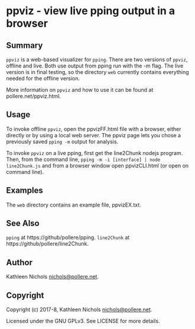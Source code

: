 # ppviz - view live pping output in a browser

## Summary

`ppviz` is a web-based visualizer for `pping`. There are two
versions of `ppviz`, offline and live.  Both use output from
pping run with the -m flag. The live version is in final
testing, so the directory `web` currently contains everything
needed for the offline version.

More information on `ppviz` and how to use it can be found at
pollere.net/ppviz.html.

## Usage

To invoke offline `ppviz`, open the ppvizFF.html file with a
browser, either directly or by using a local web server. The
ppviz page lets you chose a previously saved `pping -m` output
for analysis.

To invoke `ppviz` on a live pping, first get the line2Chunk nodejs
program. Then, from the command line, `pping -m -i [interface] | node line2Chunk.js`
and from a browser window open ppvizCLI.html (or open on command line).

## Examples

The `web` directory contains an example file, ppvizEX.txt.

## See Also

`pping` at https://github/pollere/pping.
`line2Chunk` at https://github/pollere/line2Chunk.

## Author

Kathleen Nichols <nichols@pollere.net>.

## Copyright

Copyright (c) 2017-8, Kathleen Nichols <nichols@pollere.net>.

Licensed under the GNU GPLv3. See LICENSE for more details.

